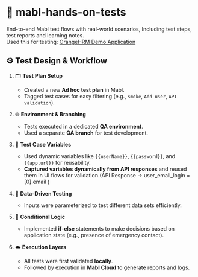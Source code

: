 # 🔬 mabl-hands-on-tests
End-to-end Mabl test flows with real-world scenarios, Including test steps, test reports and learning notes.  
Used this for testing: [OrangeHRM Demo Application](https://opensource-demo.orangehrmlive.com/)


## ⚙️ Test Design & Workflow

1. 🗂️ **Test Plan Setup**
   - Created a new **Ad hoc test plan** in Mabl.
   - Tagged test cases for easy filtering (e.g., `smoke`, `Add user`, `API validation`).

2. 🌐 **Environment & Branching**
   - Tests executed in a dedicated **QA environment**.
   - Used a separate **QA branch** for test development.

3. 🧪 **Test Case Variables**
   - Used dynamic variables like `{{userName}}`, `{{password}}`, and `{{app.url}}` for reusability.
   - **Captured variables dynamically from API responses** and reused them in UI flows for validation.(API Response → user_email_login = [0].email )

4. 🔁 **Data-Driven Testing**
   - Inputs were parameterized to test different data sets efficiently.

5. 🧠 **Conditional Logic**
   - Implemented **if-else** statements to make decisions based on application state (e.g., presence of emergency contact).

6. ☁️ **Execution Layers**
   - All tests were first validated **locally**.
   - Followed by execution in **Mabl Cloud** to generate reports and logs.
